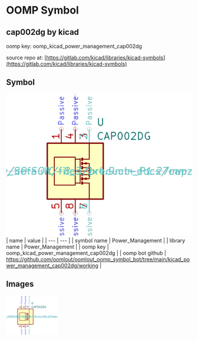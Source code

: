 # OOMP Symbol  
## cap002dg  by kicad  
  
oomp key: oomp_kicad_power_management_cap002dg  
  
source repo at: [https://gitlab.com/kicad/libraries/kicad-symbols](https://gitlab.com/kicad/libraries/kicad-symbols)  
## Symbol  
  
[![working.png](working_600.png)](working.png)  
| name | value | 
| --- | --- | 
| symbol name | Power_Management | 
| library name | Power_Management | 
| oomp key | oomp_kicad_power_management_cap002dg | 
| oomp bot github | https://github.com/oomlout/oomlout_oomp_symbol_bot/tree/main/kicad_power_management_cap002dg/working | 
## Images  
  
[![working.png](working_140.png)](working.png)  
